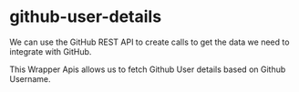 # github-user-details

We can use the GitHub REST API to create calls to get the data we need to integrate with GitHub.

This Wrapper Apis allows us to fetch Github User details based on Github Username.
